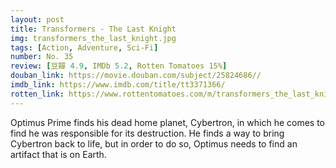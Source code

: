 ```yaml
---
layout: post 
title: Transformers - The Last Knight
img: transformers_the_last_knight.jpg
tags: [Action, Adventure, Sci-Fi]
number: No. 35
review: [豆瓣 4.9, IMDb 5.2, Rotten Tomatoes 15%]
douban_link: https://movie.douban.com/subject/25824686//
imdb_link: https://www.imdb.com/title/tt3371366/
rotten_link: https://www.rottentomatoes.com/m/transformers_the_last_knight_2017
---
```


Optimus Prime finds his dead home planet, Cybertron, in which he comes to find he was responsible for its destruction. He finds a way to bring Cybertron back to life, but in order to do so, Optimus needs to find an artifact that is on Earth.
